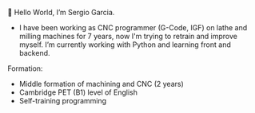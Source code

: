 👋 Hello World, I’m Sergio Garcia.
- I have been working as CNC programmer (G-Code, IGF) on lathe
  and milling machines for 7 years, now I'm trying to retrain
  and improve myself. I’m currently working with Python and
  learning front and backend.

Formation:
  - Middle formation of machining and CNC (2 years)
  - Cambridge PET (B1) level of English
  - Self-training programming

<!---
How did you get here...mmm?
--->

